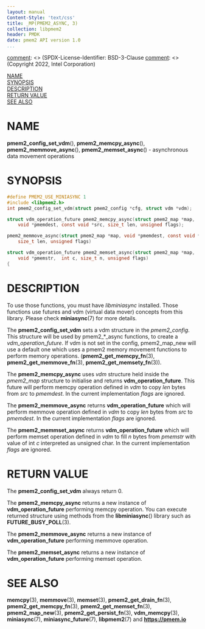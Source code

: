 ```yaml
---
layout: manual
Content-Style: 'text/css'
title: _MP(PMEM2_ASYNC, 3)
collection: libpmem2
header: PMDK
date: pmem2 API version 1.0
...
```


[comment]: <> (SPDX-License-Identifier: BSD-3-Clause
[comment]: <> (Copyright 2022, Intel Corporation)

[comment]: <> (pmem2_async.3 -- man page for pmem2_async operations)

[NAME](#name)<br />
[SYNOPSIS](#synopsis)<br />
[DESCRIPTION](#description)<br />
[RETURN VALUE](#return-value)<br />
[SEE ALSO](#see-also)<br />

# NAME #
**pmem2_config_set_vdm**(), **pmem2_memcpy_async**(), **pmem2_memmove_async**(), **pmem2_memset_async**() - asynchronous data movement operations

# SYNOPSIS #

```c
#define PMEM2_USE_MINIASYNC 1
#include <libpmem2.h>
int pmem2_config_set_vdm(struct pmem2_config *cfg, struct vdm *vdm);

struct vdm_operation_future pmem2_memcpy_async(struct pmem2_map *map,
	void *pmemdest, const void *src, size_t len, unsigned flags);

pmem2_memmove_async(struct pmem2_map *map, void *pmemdest, const void *src,
	size_t len, unsigned flags)

struct vdm_operation_future pmem2_memset_async(struct pmem2_map *map,
	void *pmemstr,	int c, size_t n, unsigned flags)
{
```

# DESCRIPTION #
To use those functions, you must have *libminiasync* installed. Those functions use futures
and vdm (virtual data mover) concepts from this library. Please check **miniasync**(7) for more details.

The **pmem2_config_set_vdm** sets a vdm structure in the *pmem2_config*.
This structure will be used by pmem2_*_async functions, to create a *vdm_operation_future*.
If vdm is not set in the config, pmem2_map_new will use a default one which uses a
pmem2 memory movement functions to perform memory operations. (**pmem2_get_memcpy_fn**(3), **pmem2_get_memmove_fn**(3), **pmem2_get_memsety_fn**(3)).

The **pmem2_memcpy_async** uses *vdm* structure held inside the *pmem2_map* structure to initialise and returns **vdm_operation_future**.
This future will perform memcpy operation defined in *vdm* to copy *len* bytes from *src* to *pmemdest*. In the current implementation *flags* are ignored.

The **pmem2_memmove_async** returns **vdm_operation_future** which
will perform memmove operation defined in *vdm* to copy *len* bytes from *src* to *pmemdest*. In the current implementation *flags* are ignored.

The **pmem2_memmset_async** returns **vdm_operation_future** which
will perform memset operation defined in *vdm* to fill *n* bytes from *pmemstr* with value of int *c* interpreted as unsigned char.
In the current implementation *flags* are ignored.

# RETURN VALUE #
The **pmem2_config_set_vdm** always return 0.

The **pmem2_memcpy_async** returns a new instance of **vdm_operation_future** performing memcpy operation.
You can execute returned structure using methods from the **libminiasync**() library such as **FUTURE_BUSY_POLL**(3).

The **pmem2_memmove_async** returns a new instance of **vdm_operation_future** performing memmove operation.

The **pmem2_memset_async** returns a new instance of **vdm_operation_future** performing memset operation.

# SEE ALSO #

**memcpy**(3), **memmove**(3), **memset**(3), **pmem2_get_drain_fn**(3),
**pmem2_get_memcpy_fn**(3), **pmem2_get_memset_fn**(3), **pmem2_map_new**(3),
**pmem2_get_persist_fn**(3), **vdm_memcpy**(3), **miniasync**(7), **miniasync_future**(7),
**libpmem2**(7) and **<https://pmem.io>**

